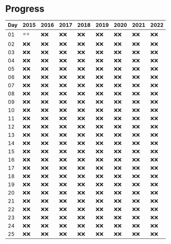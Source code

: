 # Progress

| Day | 2015 | 2016 | 2017 | 2018 | 2019 | 2020 | 2021 | 2022 |
|-----|------|------|------|------|------|------|------|------|
| 01  | ⭐⭐   | ❌❌   | ❌❌   | ❌❌   | ❌❌   | ❌❌   | ❌❌   | ❌❌   |
| 02  | ❌❌   | ❌❌   | ❌❌   | ❌❌   | ❌❌   | ❌❌   | ❌❌   | ❌❌   |
| 03  | ❌❌   | ❌❌   | ❌❌   | ❌❌   | ❌❌   | ❌❌   | ❌❌   | ❌❌   |
| 04  | ❌❌   | ❌❌   | ❌❌   | ❌❌   | ❌❌   | ❌❌   | ❌❌   | ❌❌   |
| 05  | ❌❌   | ❌❌   | ❌❌   | ❌❌   | ❌❌   | ❌❌   | ❌❌   | ❌❌   |
| 06  | ❌❌   | ❌❌   | ❌❌   | ❌❌   | ❌❌   | ❌❌   | ❌❌   | ❌❌   |
| 07  | ❌❌   | ❌❌   | ❌❌   | ❌❌   | ❌❌   | ❌❌   | ❌❌   | ❌❌   |
| 08  | ❌❌   | ❌❌   | ❌❌   | ❌❌   | ❌❌   | ❌❌   | ❌❌   | ❌❌   |
| 09  | ❌❌   | ❌❌   | ❌❌   | ❌❌   | ❌❌   | ❌❌   | ❌❌   | ❌❌   |
| 10  | ❌❌   | ❌❌   | ❌❌   | ❌❌   | ❌❌   | ❌❌   | ❌❌   | ❌❌   |
| 11  | ❌❌   | ❌❌   | ❌❌   | ❌❌   | ❌❌   | ❌❌   | ❌❌   | ❌❌   |
| 12  | ❌❌   | ❌❌   | ❌❌   | ❌❌   | ❌❌   | ❌❌   | ❌❌   | ❌❌   |
| 13  | ❌❌   | ❌❌   | ❌❌   | ❌❌   | ❌❌   | ❌❌   | ❌❌   | ❌❌   |
| 14  | ❌❌   | ❌❌   | ❌❌   | ❌❌   | ❌❌   | ❌❌   | ❌❌   | ❌❌   |
| 15  | ❌❌   | ❌❌   | ❌❌   | ❌❌   | ❌❌   | ❌❌   | ❌❌   | ❌❌   |
| 16  | ❌❌   | ❌❌   | ❌❌   | ❌❌   | ❌❌   | ❌❌   | ❌❌   | ❌❌   |
| 17  | ❌❌   | ❌❌   | ❌❌   | ❌❌   | ❌❌   | ❌❌   | ❌❌   | ❌❌   |
| 18  | ❌❌   | ❌❌   | ❌❌   | ❌❌   | ❌❌   | ❌❌   | ❌❌   | ❌❌   |
| 19  | ❌❌   | ❌❌   | ❌❌   | ❌❌   | ❌❌   | ❌❌   | ❌❌   | ❌❌   |
| 20  | ❌❌   | ❌❌   | ❌❌   | ❌❌   | ❌❌   | ❌❌   | ❌❌   | ❌❌   |
| 21  | ❌❌   | ❌❌   | ❌❌   | ❌❌   | ❌❌   | ❌❌   | ❌❌   | ❌❌   |
| 22  | ❌❌   | ❌❌   | ❌❌   | ❌❌   | ❌❌   | ❌❌   | ❌❌   | ❌❌   |
| 23  | ❌❌   | ❌❌   | ❌❌   | ❌❌   | ❌❌   | ❌❌   | ❌❌   | ❌❌   |
| 24  | ❌❌   | ❌❌   | ❌❌   | ❌❌   | ❌❌   | ❌❌   | ❌❌   | ❌❌   |
| 25  | ❌❌   | ❌❌   | ❌❌   | ❌❌   | ❌❌   | ❌❌   | ❌❌   | ❌❌   |
